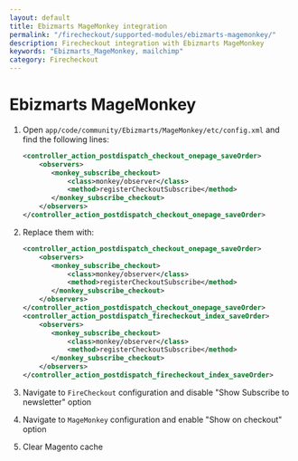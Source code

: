 ```yaml
---
layout: default
title: Ebizmarts MageMonkey integration
permalink: "/firecheckout/supported-modules/ebizmarts-magemonkey/"
description: Firecheckout integration with Ebizmarts MageMonkey
keywords: "Ebizmarts_MageMonkey, mailchimp"
category: Firecheckout
---
```


# Ebizmarts MageMonkey

 1. Open `app/code/community/Ebizmarts/MageMonkey/etc/config.xml` and find the following lines:

    ```xml
    <controller_action_postdispatch_checkout_onepage_saveOrder>
        <observers>
           <monkey_subscribe_checkout>
               <class>monkey/observer</class>
               <method>registerCheckoutSubscribe</method>
           </monkey_subscribe_checkout>
        </observers>
    </controller_action_postdispatch_checkout_onepage_saveOrder>
    ```

 2. Replace them with:

    ```xml
    <controller_action_postdispatch_checkout_onepage_saveOrder>
        <observers>
           <monkey_subscribe_checkout>
               <class>monkey/observer</class>
               <method>registerCheckoutSubscribe</method>
           </monkey_subscribe_checkout>
        </observers>
    </controller_action_postdispatch_checkout_onepage_saveOrder>
    <controller_action_postdispatch_firecheckout_index_saveOrder>
        <observers>
           <monkey_subscribe_checkout>
               <class>monkey/observer</class>
               <method>registerCheckoutSubscribe</method>
           </monkey_subscribe_checkout>
        </observers>
    </controller_action_postdispatch_firecheckout_index_saveOrder>
    ```

 3. Navigate to `FireCheckout` configuration and disable
 "Show Subscribe to newsletter" option
 4. Navigate to `MageMonkey` configuration and enable "Show on checkout" option
 5. Clear Magento cache
